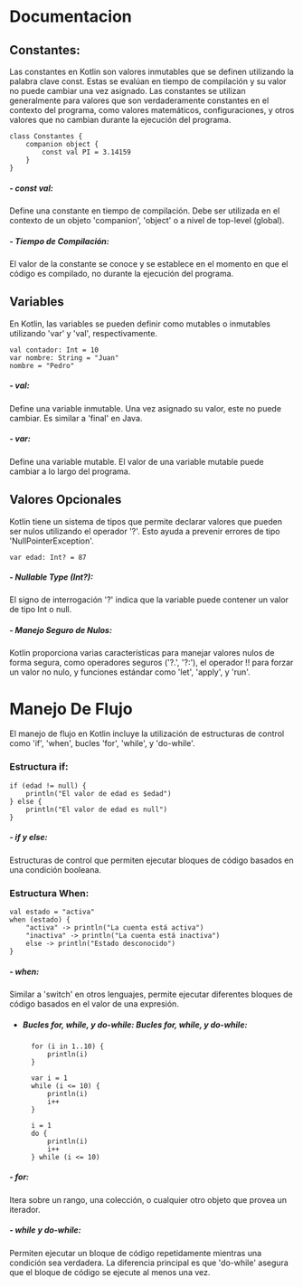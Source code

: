 # Documentacion

## Constantes:
Las constantes en Kotlin son valores inmutables que se definen utilizando la palabra clave const. Estas se evalúan en tiempo de compilación y su valor no puede cambiar una vez asignado. Las constantes se utilizan generalmente para valores que son verdaderamente constantes en el contexto del programa, como valores matemáticos, configuraciones, y otros valores que no cambian durante la ejecución del programa.

    class Constantes {
        companion object {
            const val PI = 3.14159
        }
    }

##### - const val:
Define una constante en tiempo de compilación. Debe ser utilizada en el contexto de un objeto 'companion', 'object' o a nivel de top-level (global).
##### - Tiempo de Compilación:
El valor de la constante se conoce y se establece en el momento en que el código es compilado, no durante la ejecución del programa.



## Variables 
En Kotlin, las variables se pueden definir como mutables o inmutables utilizando 'var' y 'val', respectivamente.

    val contador: Int = 10
    var nombre: String = "Juan"
    nombre = "Pedro"

##### - val:
Define una variable inmutable. Una vez asignado su valor, este no puede cambiar. Es similar a 'final' en Java.
##### - var:
Define una variable mutable. El valor de una variable mutable puede cambiar a lo largo del programa.

## Valores Opcionales
Kotlin tiene un sistema de tipos que permite declarar valores que pueden ser nulos utilizando el operador '?'. Esto ayuda a prevenir errores de tipo 'NullPointerException'.

    var edad: Int? = 87

##### - Nullable Type (Int?):
El signo de interrogación '?' indica que la variable puede contener un valor de tipo Int o null.
##### - Manejo Seguro de Nulos:
Kotlin proporciona varias características para manejar valores nulos de forma segura, como operadores seguros ('?.', '?:'), el operador !! para forzar un valor no nulo, y funciones estándar como 'let', 'apply', y 'run'.



# Manejo De Flujo
El manejo de flujo en Kotlin incluye la utilización de estructuras de control como 'if', 'when', bucles 'for', 'while', y 'do-while'.

###  Estructura if:

    if (edad != null) {
        println("El valor de edad es $edad")
    } else {
        println("El valor de edad es null")
    }

##### - if y else:
Estructuras de control que permiten ejecutar bloques de código basados en una condición booleana.


### Estructura When:

    val estado = "activa"
    when (estado) {
        "activa" -> println("La cuenta está activa")
        "inactiva" -> println("La cuenta está inactiva")
        else -> println("Estado desconocido")
    }

##### - when:
Similar a 'switch' en otros lenguajes, permite ejecutar diferentes bloques de código basados en el valor de una expresión.


- ##### Bucles for, while, y do-while: Bucles for, while, y do-while:

        for (i in 1..10) {
            println(i)
        }
        
        var i = 1
        while (i <= 10) {
            println(i)
            i++
        }
       
        i = 1
        do {
            println(i)
            i++
        } while (i <= 10)
    
##### - for:
Itera sobre un rango, una colección, o cualquier otro objeto que provea un iterador.
##### - while y do-while:
Permiten ejecutar un bloque de código repetidamente mientras una condición sea verdadera. La diferencia principal es que 'do-while' asegura que el bloque de código se ejecute al menos una vez.


